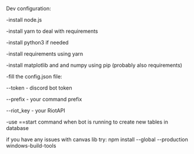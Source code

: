 Dev configuration:

-install node.js

-install yarn to deal with requirements

-install python3 if needed

-install requirements using yarn

-install matplotlib and and numpy using pip (probably also requirements)

-fill the config.json file:

--token - discord bot token

--prefix - your command prefix

--riot_key - your RiotAPI 

-use ==start command when bot is running to create new tables in database


if you have any issues with canvas lib try:
npm install --global --production windows-build-tools
